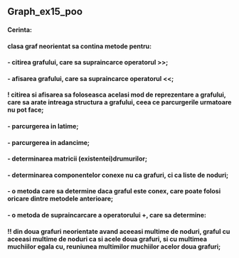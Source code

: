 ## Graph_ex15_poo
#### Cerinta:
#### clasa graf neorientat sa contina metode pentru:  
#### - citirea grafului, care sa supraincarce operatorul >>;
#### - afisarea grafului, care sa supraincarce operatorul <<;
#### ! citirea si afisarea sa foloseasca acelasi mod de reprezentare a grafului, care sa arate intreaga structura a grafului, ceea ce parcurgerile urmatoare nu pot face;
#### - parcurgerea in latime;
#### - parcurgerea in adancime;
#### - determinarea matricii (existentei)drumurilor;
#### - determinarea componentelor conexe nu ca grafuri, ci ca liste de noduri;
#### - o metoda care sa determine daca graful este conex, care poate folosi oricare dintre metodele anterioare;
#### - o metoda de supraincarcare a operatorului +, care sa determine:
#### !! din doua grafuri neorientate avand aceeasi multime de noduri, graful cu aceeasi multime de noduri ca si acele doua grafuri, si cu multimea muchiilor egala cu, reuniunea multimilor muchiilor acelor doua grafuri;
